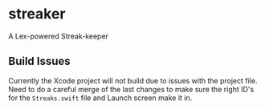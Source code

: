 # streaker
A Lex-powered Streak-keeper

## Build Issues

Currently the Xcode project will not build due to issues with the project file.  Need to do a careful merge of the last changes to make sure the right ID's for the `Streaks.swift` file and Launch screen make it in.
